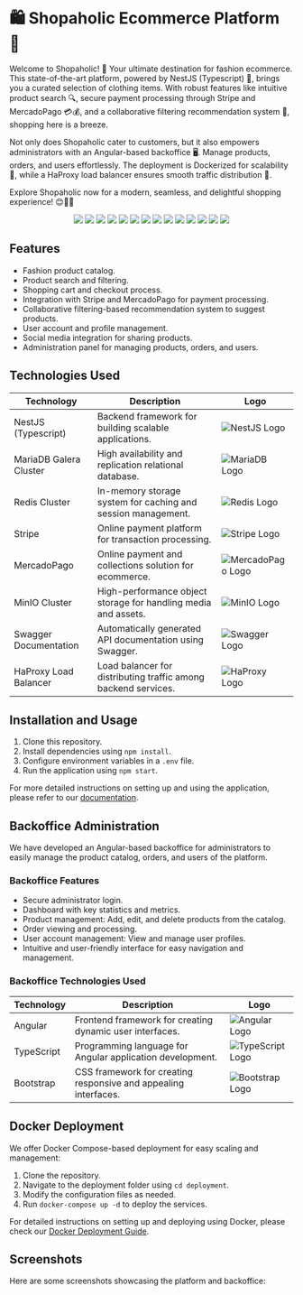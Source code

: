 # 🛍️ Shopaholic Ecommerce Platform 🛒

Welcome to Shopaholic! 🎉 Your ultimate destination for fashion ecommerce. This state-of-the-art platform, powered by NestJS (Typescript) 🚀, brings you a curated selection of clothing items. With robust features like intuitive product search 🔍, secure payment processing through Stripe and MercadoPago 💳💰, and a collaborative filtering recommendation system 🤝, shopping here is a breeze.

Not only does Shopaholic cater to customers, but it also empowers administrators with an Angular-based backoffice 🖥️. Manage products, orders, and users effortlessly. The deployment is Dockerized for scalability 🐳, while a HaProxy load balancer ensures smooth traffic distribution 🔄.

Explore Shopaholic now for a modern, seamless, and delightful shopping experience! 😊👗👠


<p align="center">
  <img src="https://img.shields.io/badge/TypeScript-007ACC?style=for-the-badge&logo=typescript&logoColor=white" />
  <img src="https://img.shields.io/badge/Visual_Studio_Code-0078D4?style=for-the-badge&logo=visual%20studio%20code&logoColor=white" />
  <img src="https://img.shields.io/badge/nestjs-E0234E?style=for-the-badge&logo=nestjs&logoColor=white" />
  <img src="https://img.shields.io/badge/Stripe-626CD9?style=for-the-badge&logo=Stripe&logoColor=white" />
  <img src="https://img.shields.io/badge/Angular-DD0031?style=for-the-badge&logo=angular&logoColor=white" />
  <img src="https://img.shields.io/badge/Node%20js-339933?style=for-the-badge&logo=nodedotjs&logoColor=white" />
  <img src="https://img.shields.io/badge/npm-CB3837?style=for-the-badge&logo=npm&logoColor=white" />
  <img src="https://img.shields.io/badge/MariaDB-003545?style=for-the-badge&logo=mariadb&logoColor=white" />
  <img src="https://img.shields.io/badge/redis-%23DD0031.svg?&style=for-the-badge&logo=redis&logoColor=white" />
  <img src="https://img.shields.io/badge/Swagger-85EA2D?style=for-the-badge&logo=Swagger&logoColor=white" />
  <img src="https://img.shields.io/badge/ts--node-3178C6?style=for-the-badge&logo=ts-node&logoColor=white" />
  <img src="https://img.shields.io/badge/prettier-1A2C34?style=for-the-badge&logo=prettier&logoColor=F7BA3E" />
  <img src="https://img.shields.io/badge/eslint-3A33D1?style=for-the-badge&logo=eslint&logoColor=white" />
  <img src="https://img.shields.io/badge/JWT-000000?style=for-the-badge&logo=JSON%20web%20tokens&logoColor=white" />
</p>

## Features

- Fashion product catalog.
- Product search and filtering.
- Shopping cart and checkout process.
- Integration with Stripe and MercadoPago for payment processing.
- Collaborative filtering-based recommendation system to suggest products.
- User account and profile management.
- Social media integration for sharing products.
- Administration panel for managing products, orders, and users.

## Technologies Used

| Technology                  | Description                                                                 | Logo                                                                                   |
|----------------------------|-----------------------------------------------------------------------------|----------------------------------------------------------------------------------------|
| NestJS (Typescript)        | Backend framework for building scalable applications.                     | ![NestJS Logo](url_to_logo)                                                           |
| MariaDB Galera Cluster     | High availability and replication relational database.                    | ![MariaDB Logo](url_to_logo)                                                          |
| Redis Cluster              | In-memory storage system for caching and session management.              | ![Redis Logo](url_to_logo)                                                           |
| Stripe                     | Online payment platform for transaction processing.                        | ![Stripe Logo](url_to_logo)                                                          |
| MercadoPago                | Online payment and collections solution for ecommerce.                    | ![MercadoPago Logo](url_to_logo)                                                     |
| MinIO Cluster              | High-performance object storage for handling media and assets.            | ![MinIO Logo](url_to_logo)                                                           |
| Swagger Documentation     | Automatically generated API documentation using Swagger.                  | ![Swagger Logo](url_to_logo)                                                         |
| HaProxy Load Balancer      | Load balancer for distributing traffic among backend services.             | ![HaProxy Logo](url_to_logo)                                                         |

## Installation and Usage

1. Clone this repository.
2. Install dependencies using `npm install`.
3. Configure environment variables in a `.env` file.
4. Run the application using `npm start`.

For more detailed instructions on setting up and using the application, please refer to our [documentation](link_to_documentation).

## Backoffice Administration

We have developed an Angular-based backoffice for administrators to easily manage the product catalog, orders, and users of the platform.

### Backoffice Features

- Secure administrator login.
- Dashboard with key statistics and metrics.
- Product management: Add, edit, and delete products from the catalog.
- Order viewing and processing.
- User account management: View and manage user profiles.
- Intuitive and user-friendly interface for easy navigation and management.

### Backoffice Technologies Used

| Technology  | Description                                                                | Logo                                                                                   |
|-------------|----------------------------------------------------------------------------|----------------------------------------------------------------------------------------|
| Angular     | Frontend framework for creating dynamic user interfaces.                   | ![Angular Logo](url_to_logo)                                                         |
| TypeScript  | Programming language for Angular application development.                  | ![TypeScript Logo](url_to_logo)                                                      |
| Bootstrap   | CSS framework for creating responsive and appealing interfaces.            | ![Bootstrap Logo](url_to_logo)                                                       |

## Docker Deployment

We offer Docker Compose-based deployment for easy scaling and management:

1. Clone the repository.
2. Navigate to the deployment folder using `cd deployment`.
3. Modify the configuration files as needed.
4. Run `docker-compose up -d` to deploy the services.

For detailed instructions on setting up and deploying using Docker, please check our [Docker Deployment Guide](link_to_docker_guide).

## Screenshots

Here are some screenshots showcasing the platform and backoffice:
